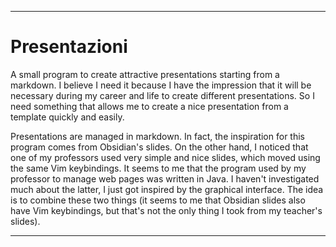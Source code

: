 
--- 

# Presentazioni

A small program to create attractive presentations starting from a markdown. 
I believe I need it because I have the impression that it will be necessary 
during my career and life to create different presentations. So I need 
something that allows me to create a nice presentation from a template quickly 
and easily.  

Presentations are managed in markdown. In fact, the inspiration for this 
program comes from Obsidian's slides. On the other hand, I noticed that one of 
my professors used very simple and nice slides, which moved using the same Vim 
keybindings. It seems to me that the program used by my professor to manage web 
pages was written in Java. I haven't investigated much about the latter, I 
just got inspired by the graphical interface. The idea is to combine these two 
things (it seems to me that Obsidian slides also have Vim keybindings, but 
that's not the only thing I took from my teacher's slides).

---

